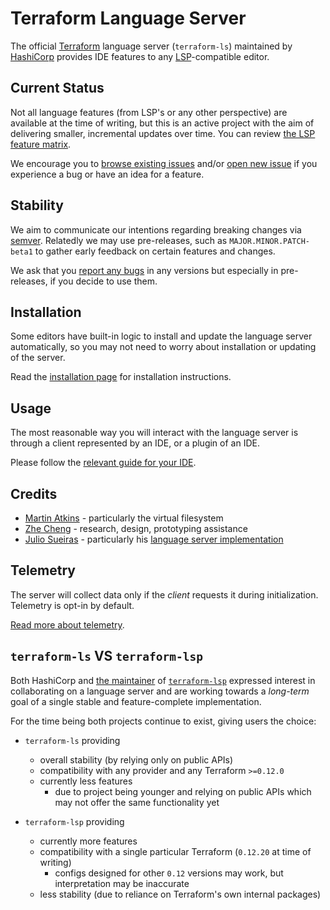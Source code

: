 # Terraform Language Server

The official [Terraform](https://www.terraform.io) language server (`terraform-ls`) maintained by [HashiCorp](https://www.hashicorp.com) provides IDE features to any [LSP](https://microsoft.github.io/language-server-protocol/)-compatible editor.

## Current Status

Not all language features (from LSP's or any other perspective) are available
at the time of writing, but this is an active project with the aim of delivering
smaller, incremental updates over time. You can review [the LSP feature matrix](./docs/features.md).

We encourage you to [browse existing issues](https://github.com/hashicorp/terraform-ls/issues)
and/or [open new issue](https://github.com/hashicorp/terraform-ls/issues/new/choose)
if you experience a bug or have an idea for a feature.

## Stability

We aim to communicate our intentions regarding breaking changes via [semver](https://semver.org). Relatedly we may use pre-releases, such as `MAJOR.MINOR.PATCH-beta1` to gather early feedback on certain features and changes.

We ask that you [report any bugs](https://github.com/hashicorp/terraform-ls/issues/new/choose) in any versions but especially in pre-releases, if you decide to use them.

## Installation

Some editors have built-in logic to install and update the language server automatically, so you may not need to worry about installation or updating of the server.

Read the [installation page](./docs/installation.md) for installation instructions.

## Usage

The most reasonable way you will interact with the language server
is through a client represented by an IDE, or a plugin of an IDE.

Please follow the [relevant guide for your IDE](./docs/USAGE.md).

## Credits

- [Martin Atkins](https://github.com/apparentlymart) - particularly the virtual filesystem
- [Zhe Cheng](https://github.com/njuCZ) - research, design, prototyping assistance
- [Julio Sueiras](https://github.com/juliosueiras) - particularly his [language server implementation](https://github.com/juliosueiras/terraform-lsp)

## Telemetry

The server will collect data only if the _client_ requests it during initialization. Telemetry is opt-in by default.

[Read more about telemetry](./docs/telemetry.md).

## `terraform-ls` VS `terraform-lsp`

Both HashiCorp and [the maintainer](https://github.com/juliosueiras) of [`terraform-lsp`](https://github.com/juliosueiras/terraform-lsp)
expressed interest in collaborating on a language server and are working
towards a _long-term_ goal of a single stable and feature-complete implementation.

For the time being both projects continue to exist, giving users the choice:

- `terraform-ls` providing
  - overall stability (by relying only on public APIs)
  - compatibility with any provider and any Terraform `>=0.12.0`
  - currently less features
    - due to project being younger and relying on public APIs which may not
      offer the same functionality yet

- `terraform-lsp` providing
  - currently more features
  - compatibility with a single particular Terraform (`0.12.20` at time of writing)
    - configs designed for other `0.12` versions may work, but interpretation may be inaccurate
  - less stability (due to reliance on Terraform's own internal packages)
